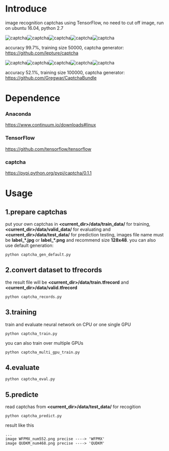 Introduce
=========
image recognition captchas using TensorFlow, no need to cut off image, run on ubuntu 16.04, python 2.7

![captcha](https://raw.githubusercontent.com/PatrickLib/captcha_recognition/master/data/test_data/CMQVA_num717_1.png)![captcha](https://raw.githubusercontent.com/PatrickLib/captcha_recognition/master/data/test_data/CMQZJ_num908_1.png)![captcha](https://raw.githubusercontent.com/PatrickLib/captcha_recognition/master/data/test_data/CRGEU_num339_1.png)![captcha](https://raw.githubusercontent.com/PatrickLib/captcha_recognition/master/data/test_data/CZHBN_num989_1.png)![captcha](https://raw.githubusercontent.com/PatrickLib/captcha_recognition/master/data/test_data/DZPEW_num388_1.png)

accuracy 99.7%, training size 50000, captcha generator: https://github.com/lepture/captcha

![captcha](https://raw.githubusercontent.com/PatrickLib/captcha_recognition/master/data/test_data/1ab2s_num286.jpg)![captcha](https://raw.githubusercontent.com/PatrickLib/captcha_recognition/master/data/test_data/1ezx8_num398.jpg)![captcha](https://raw.githubusercontent.com/PatrickLib/captcha_recognition/master/data/test_data/1iv22_num346.jpg)![captcha](https://raw.githubusercontent.com/PatrickLib/captcha_recognition/master/data/test_data/1kxw2_num940.jpg)![captcha](https://raw.githubusercontent.com/PatrickLib/captcha_recognition/master/data/test_data/3mtj9_num765.jpg)

accuracy 52.1%, training size 100000, captcha generator: https://github.com/Gregwar/CaptchaBundle
 
Dependence
==========
### Anaconda
https://www.continuum.io/downloads#linux
### TensorFlow
https://github.com/tensorflow/tensorflow
### captcha
https://pypi.python.org/pypi/captcha/0.1.1

Usage
=====
## 1.prepare captchas
put your own captchas in **<current_dir>/data/train_data/** for training, **<current_dir>/data/valid_data/** for evaluating and **<current_dir>/data/test_data/** for prediction testing, images file name must be **label_\*.jpg** or **label_\*.png** and recommend size **128x48**. you can also use default generation:
```
python captcha_gen_default.py
```

## 2.convert dataset to tfrecords
the result file will be **<current_dir>/data/train.tfrecord** and **<current_dir>/data/valid.tfrecord**
```
python captcha_records.py
```

## 3.training
train and evaluate neural network on CPU or one single GPU
```
python captcha_train.py
```
you can also train over multiple GPUs
```
python captcha_multi_gpu_train.py
```

## 4.evaluate
```
python captcha_eval.py
```

## 5.predicte 
read captchas from **<current_dir>/data/test_data/** for recogition
```
python captcha_predict.py
```
result like this
```
...
image WFPMX_num552.png precise ----> 'WFPMX'
image QUDKM_num468.png precise ----> 'QUDKM'
```

